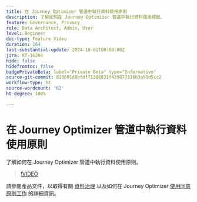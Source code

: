 ```yaml
---
title: 在 Journey Optimizer 管道中執行資料使用原則
description: 了解如何在 Journey Optimizer 管道中執行資料使用標籤。
feature: Governance, Privacy
role: Data Architect, Admin, User
level: Beginner
doc-type: Feature Video
duration: 164
last-substantial-update: 2024-10-01T00:00:00Z
jira: KT-16264
hide: false
hidefromtoc: false
badgePrivateBeta: label="Private Beta" type="Informative"
source-git-commit: 810601d8bfdf71386831f439877316b3a91d5cc2
workflow-type: ht
source-wordcount: '62'
ht-degree: 100%

---
```



# 在 Journey Optimizer 管道中執行資料使用原則

了解如何在 Journey Optimizer 管道中執行資料使用原則。

>[!VIDEO](https://video.tv.adobe.com/v/3434916/?learn=on&captions=chi_hant)

請參閱產品文件，以取得有關 [資料治理](https://experienceleague.adobe.com/zh-hant/docs/journey-optimizer/using/privacy/action-privacy-restricted) 以及如何在 Journey Optimizer [使用同意原則工作](https://experienceleague.adobe.com/zh-hant/docs/journey-optimizer/using/privacy/consent/consent-restricted) 的詳細資訊。